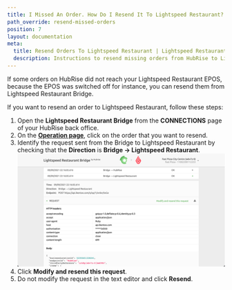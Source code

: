 ```yaml
---
title: I Missed An Order. How Do I Resend It To Lightspeed Restaurant?
path_override: resend-missed-orders
position: 7
layout: documentation
meta:
  title: Resend Orders To Lightspeed Restaurant | Lightspeed Restaurant | HubRise
  description: Instructions to resend missing orders from HubRise to Lightspeed Restaurant.
---
```


If some orders on HubRise did not reach your Lightspeed Restaurant EPOS, because the EPOS was switched off for instance, you can resend them from Lightspeed Restaurant Bridge.

If you want to resend an order to Lightspeed Restaurant, follow these steps:

1. Open the **Lightspeed Restaurant Bridge** from the **CONNECTIONS** page of your HubRise back office.
1. On the [**Operation page**](/apps/lightspeed-restaurant/user-interface#operation), click on the order that you want to resend.
1. Identify the request sent from the Bridge to Lightspeed Restaurant by checking that the **Direction** is **Bridge → Lightspeed Restaurant**.
   ![Resend order request to Lightspeed Restaurant](./images/024-2x-lightspeed-resend-request.png)
1. Click **Modify and resend this request**.
1. Do not modify the request in the text editor and click **Resend**.

